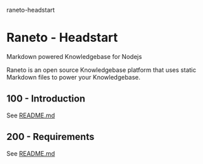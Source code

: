 raneto-headstart
# Raneto - Headstart

Markdown powered Knowledgebase for Nodejs

Raneto is an open source Knowledgebase platform that uses static Markdown files to power your Knowledgebase.

## 100 - Introduction

See [README.md](./100/README.md)

## 200 - Requirements

See [README.md](./200/README.md)
